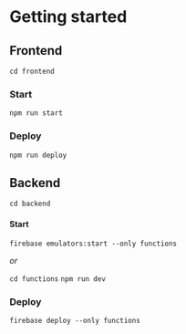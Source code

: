 # Getting started

## Frontend

`cd frontend`

### Start

`npm run start`

### Deploy

`npm run deploy`

## Backend

`cd backend`

#### Start

`firebase emulators:start --only functions`

_or_

`cd functions`
`npm run dev`

### Deploy

`firebase deploy --only functions`
